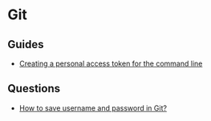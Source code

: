 # Git

## Guides

- [Creating a personal access token for the command line](https://help.github.com/en/github/authenticating-to-github/creating-a-personal-access-token-for-the-command-line)

## Questions

- [How to save username and password in Git?](https://stackoverflow.com/questions/35942754/how-to-save-username-and-password-in-git)
